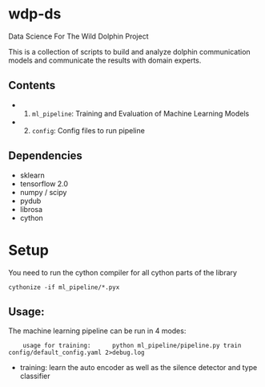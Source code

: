 # wdp-ds
Data Science For The Wild Dolphin Project

This is a collection of scripts to build and analyze dolphin communication models
and communicate the results with domain experts. 

## Contents

+ 1) `ml_pipeline`: Training and Evaluation of Machine Learning Models
+ 2) `config`: Config files to run pipeline

## Dependencies
+ sklearn
+ tensorflow 2.0
+ numpy / scipy
+ pydub
+ librosa
+ cython

# Setup
You need to run the cython compiler for all cython parts of the library
```
cythonize -if ml_pipeline/*.pyx
```

## Usage:
The machine learning pipeline can be run in 4 modes:
```
    usage for training:      python ml_pipeline/pipeline.py train config/default_config.yaml 2>debug.log
```

+ training:   learn the auto encoder as well as the silence detector and type classifier 

